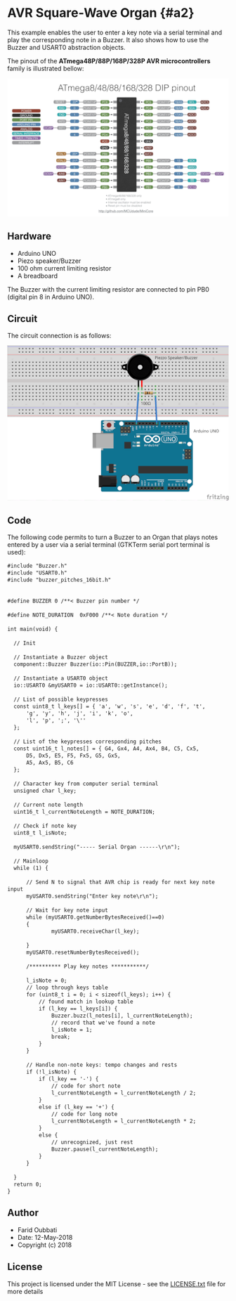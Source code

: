 # AVR Square-Wave Organ {#a2}

This example enables the user to enter a key note via a serial terminal and play the corresponding note in a Buzzer. It also shows how to use the Buzzer and USART0 abstraction objects.


The pinout of the **ATmega48P/88P/168P/328P AVR microcontrollers** family is illustrated bellow:

![Pinout of ATmega48P/88P/168P/328P AVR microcontrollers family](pics/pinout.png)

## Hardware

* Arduino UNO
* Piezo speaker/Buzzer
* 100 ohm current limiting resistor
* A breadboard

The Buzzer with the current limiting resistor are connected to pin PB0 (digital pin 8 in Arduino UNO).

## Circuit

The circuit connection is as follows:

![Circuit diagram](pics/organ.png)


## Code

The following code permits to turn a Buzzer to an Organ that plays notes entered by a user via a serial terminal (GTKTerm serial port terminal is used):

```
#include "Buzzer.h"
#include "USART0.h"
#include "buzzer_pitches_16bit.h"


#define BUZZER 0 /**< Buzzer pin number */

#define NOTE_DURATION  0xF000 /**< Note duration */

int main(void) {

  // Init

  // Instantiate a Buzzer object
  component::Buzzer Buzzer(io::Pin(BUZZER,io::PortB));

  // Instantiate a USART0 object
  io::USART0 &myUSART0 = io::USART0::getInstance();

  // List of possible keypresses
  const uint8_t l_keys[] = { 'a', 'w', 's', 'e', 'd', 'f', 't',
      'g', 'y', 'h', 'j', 'i', 'k', 'o',
      'l', 'p', ';', '\''
  };

  // List of the keypresses corresponding pitches
  const uint16_t l_notes[] = { G4, Gx4, A4, Ax4, B4, C5, Cx5,
      D5, Dx5, E5, F5, Fx5, G5, Gx5,
      A5, Ax5, B5, C6
  };

  // Character key from computer serial terminal
  unsigned char l_key;

  // Current note length
  uint16_t l_currentNoteLength = NOTE_DURATION;

  // Check if note key
  uint8_t l_isNote;

  myUSART0.sendString("----- Serial Organ ------\r\n");

  // Mainloop
  while (1) {

      // Send N to signal that AVR chip is ready for next key note input
      myUSART0.sendString("Enter key note\r\n");

      // Wait for key note input
      while (myUSART0.getNumberBytesReceived()==0)
      {
              myUSART0.receiveChar(l_key);

      }
      myUSART0.resetNumberBytesReceived();

      /********** Play key notes ***********/

      l_isNote = 0;
      // loop through keys table
      for (uint8_t i = 0; i < sizeof(l_keys); i++) {
          // found match in lookup table
          if (l_key == l_keys[i]) {
              Buzzer.buzz(l_notes[i], l_currentNoteLength);
              // record that we've found a note
              l_isNote = 1;
              break;
          }
      }

      // Handle non-note keys: tempo changes and rests
      if (!l_isNote) {
          if (l_key == '-') {
              // code for short note
              l_currentNoteLength = l_currentNoteLength / 2;
          }
          else if (l_key == '+') {
              // code for long note
              l_currentNoteLength = l_currentNoteLength * 2;
          }
          else {
              // unrecognized, just rest
              Buzzer.pause(l_currentNoteLength);
          }
      }

  }
  return 0;
}

```

## Author

* Farid Oubbati
* Date: 12-May-2018
* Copyright (c) 2018

## License

This project is licensed under the MIT License - see the [LICENSE.txt](LICENSE.txt) file for more details
